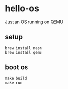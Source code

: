 # hello-os

Just an OS running on QEMU

## setup

```
brew install nasm
brew install qemu
```

## boot os

```
make build
make run
```

